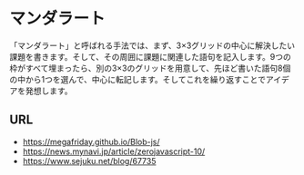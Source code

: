 # マンダラート
「マンダラート」と呼ばれる手法では、まず、3×3グリッドの中心に解決したい課題を書きます。そして、その周囲に課題に関連した語句を記入します。9つの枠がすべて埋まったら、別の3×3のグリッドを用意して、先ほど書いた語句8個の中から1つを選んで、中心に転記します。そしてこれを繰り返すことでアイデアを発想します。
  

## URL
- https://megafriday.github.io/Blob-js/
- https://news.mynavi.jp/article/zerojavascript-10/
- https://www.sejuku.net/blog/67735


